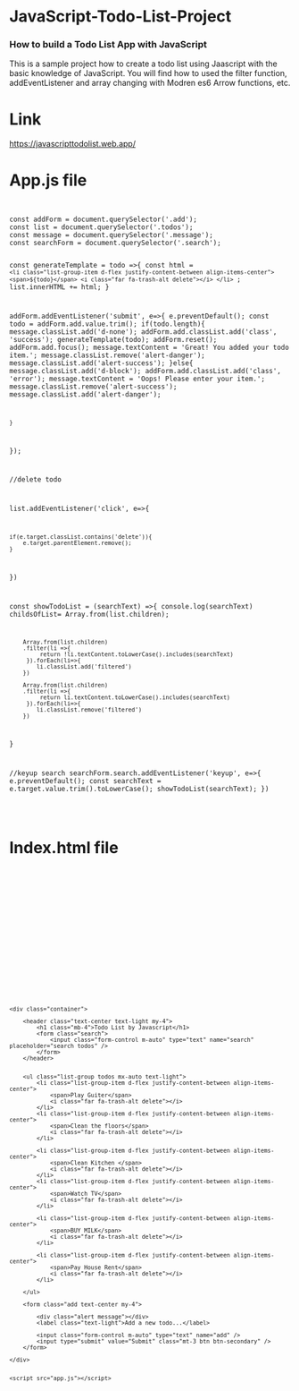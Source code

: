 # JavaScript-Todo-List-Project

<h3>How to build a Todo List App with JavaScript</h3>
This is a sample project how to create a todo list using Jaascript with the basic knowledge of JavaScript. You will find how to used the filter function, addEventListener and array changing with Modren es6 Arrow functions, etc.
 
 # Link 
 https://javascripttodolist.web.app/


# App.js file
<code>
<pre>
const addForm = document.querySelector('.add');
const list = document.querySelector('.todos');
const message = document.querySelector('.message');
const searchForm = document.querySelector('.search');

const generateTemplate = todo =>{
    const html = `
        <li class="list-group-item d-flex justify-content-between align-items-center">
            <span>${todo}</span>
            <i class="far fa-trash-alt delete"></i>
        </li> 
    `;
    list.innerHTML += html; 
}

addForm.addEventListener('submit', e=>{
    e.preventDefault();
    const todo = addForm.add.value.trim();
    if(todo.length){
        message.classList.add('d-none');
        addForm.add.classList.add('class', 'success');
        generateTemplate(todo);
        addForm.reset();
        addForm.add.focus();
        message.textContent = 'Great! You added your todo item.';
        message.classList.remove('alert-danger');
        message.classList.add('alert-success');
    }else{
        message.classList.add('d-block');
        addForm.add.classList.add('class', 'error');
        message.textContent = 'Oops! Please enter your item.';
        message.classList.remove('alert-success');
        message.classList.add('alert-danger');

    }

});


//delete todo

list.addEventListener('click', e=>{

    if(e.target.classList.contains('delete')){
        e.target.parentElement.remove();
    }
})

const showTodoList = (searchText) =>{
    console.log(searchText)
    childsOfList= Array.from(list.children);
 
        Array.from(list.children)
        .filter(li =>{ 
             return !li.textContent.toLowerCase().includes(searchText)  
         }).forEach(li=>{
            li.classList.add('filtered')
        }) 

        Array.from(list.children)
        .filter(li =>{ 
             return li.textContent.toLowerCase().includes(searchText)  
         }).forEach(li=>{
            li.classList.remove('filtered')
        }) 

}


//keyup search
searchForm.search.addEventListener('keyup', e=>{
    e.preventDefault();
    const searchText = e.target.value.trim().toLowerCase();
     showTodoList(searchText);
})
 

</code>
</pre>



# Index.html file
<code>
<pre>

<html lang="en">

<head>
    <meta charset="UTF-8">
    <meta name="viewport" content="width=device-width, initial-scale=1.0">
    <meta http-equiv="X-UA-Compatible" content="ie=edge">
    <link rel="stylesheet" href="https://stackpath.bootstrapcdn.com/bootstrap/4.3.1/css/bootstrap.min.css" integrity="sha384-ggOyR0iXCbMQv3Xipma34MD+dH/1fQ784/j6cY/iJTQUOhcWr7x9JvoRxT2MZw1T" crossorigin="anonymous">
    <link rel="stylesheet" href="https://use.fontawesome.com/releases/v5.7.2/css/all.css" integrity="sha384-fnmOCqbTlWIlj8LyTjo7mOUStjsKC4pOpQbqyi7RrhN7udi9RwhKkMHpvLbHG9Sr" crossorigin="anonymous">
    <link rel="stylesheet" href="styles.css">
    <title>Javascript Todo List</title>
</head>

<body>
 
    <div class="container">

        <header class="text-center text-light my-4">
            <h1 class="mb-4">Todo List by Javascript</h1>
            <form class="search">
                <input class="form-control m-auto" type="text" name="search" placeholder="search todos" />
            </form>
        </header>


        <ul class="list-group todos mx-auto text-light">
            <li class="list-group-item d-flex justify-content-between align-items-center">
                <span>Play Guiter</span>
                <i class="far fa-trash-alt delete"></i>
            </li>
            <li class="list-group-item d-flex justify-content-between align-items-center">
                <span>Clean the floors</span>
                <i class="far fa-trash-alt delete"></i>
            </li>

            <li class="list-group-item d-flex justify-content-between align-items-center">
                <span>Clean Kitchen </span>
                <i class="far fa-trash-alt delete"></i>
            </li>
            <li class="list-group-item d-flex justify-content-between align-items-center">
                <span>Watch TV</span>
                <i class="far fa-trash-alt delete"></i>
            </li>

            <li class="list-group-item d-flex justify-content-between align-items-center">
                <span>BUY MILK</span>
                <i class="far fa-trash-alt delete"></i>
            </li>

            <li class="list-group-item d-flex justify-content-between align-items-center">
                <span>Pay House Rent</span>
                <i class="far fa-trash-alt delete"></i>
            </li>

        </ul>

        <form class="add text-center my-4">

            <div class="alert message"></div>
            <label class="text-light">Add a new todo...</label>

            <input class="form-control m-auto" type="text" name="add" />
            <input type="submit" value="Submit" class="mt-3 btn btn-secondary" />
        </form>

    </div>


    <script src="app.js"></script>
</body>

</html>

</pre>

</code>